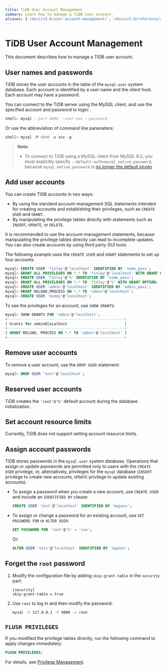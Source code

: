 ```yaml
---
title: TiDB User Account Management
summary: Learn how to manage a TiDB user account.
aliases: ['/docs/v3.0/user-account-management/','/docs/v3.0/reference/security/user-account-management/','/docs/sql/user-account-management/']
---
```


# TiDB User Account Management

This document describes how to manage a TiDB user account.

## User names and passwords

TiDB stores the user accounts in the table of the `mysql.user` system database. Each account is identified by a user name and the client host. Each account may have a password.

You can connect to the TiDB server using the MySQL client, and use the specified account and password to login:

```sql
shell> mysql --port 4000 --user xxx --password
```

Or use the abbreviation of command line parameters:

```sql
shell> mysql -P 4000 -u xxx -p
```

> **Note:**
>
> + To connect to TiDB using a MySQL client from MySQL 8.0, you must explicitly specify `--default-auth=mysql_native_password`, because `mysql_native_password` is [no longer the default plugin](https://dev.mysql.com/doc/refman/8.0/en/upgrading-from-previous-series.html#upgrade-caching-sha2-password).

## Add user accounts

You can create TiDB accounts in two ways:

- By using the standard account-management SQL statements intended for creating accounts and establishing their privileges, such as `CREATE USER` and `GRANT`.
- By manipulating the privilege tables directly with statements such as `INSERT`, `UPDATE`, or `DELETE`.

It is recommended to use the account-management statements, because manipulating the privilege tables directly can lead to incomplete updates. You can also create accounts by using third party GUI tools.

The following example uses the `CREATE USER` and `GRANT` statements to set up four accounts:

```sql
mysql> CREATE USER 'finley'@'localhost' IDENTIFIED BY 'some_pass';
mysql> GRANT ALL PRIVILEGES ON *.* TO 'finley'@'localhost' WITH GRANT OPTION;
mysql> CREATE USER 'finley'@'%' IDENTIFIED BY 'some_pass';
mysql> GRANT ALL PRIVILEGES ON *.* TO 'finley'@'%' WITH GRANT OPTION;
mysql> CREATE USER 'admin'@'localhost' IDENTIFIED BY 'admin_pass';
mysql> GRANT RELOAD,PROCESS ON *.* TO 'admin'@'localhost';
mysql> CREATE USER 'dummy'@'localhost';
```

To see the privileges for an account, use `SHOW GRANTS`:

```sql
mysql> SHOW GRANTS FOR 'admin'@'localhost';
+-----------------------------------------------------+
| Grants for admin@localhost                          |
+-----------------------------------------------------+
| GRANT RELOAD, PROCESS ON *.* TO 'admin'@'localhost' |
+-----------------------------------------------------+
```

## Remove user accounts

To remove a user account, use the `DROP USER` statement:

```sql
mysql> DROP USER 'test'@'localhost';
```

## Reserved user accounts

TiDB creates the `'root'@'%'` default account during the database initialization.

## Set account resource limits

Currently, TiDB does not support setting account resource limits.

## Assign account passwords

TiDB stores passwords in the `mysql.user` system database. Operations that assign or update passwords are permitted only to users with the `CREATE USER` privilege, or, alternatively, privileges for the `mysql` database (`INSERT` privilege to create new accounts, `UPDATE` privilege to update existing accounts).

- To assign a password when you create a new account, use `CREATE USER` and include an `IDENTIFIED BY` clause:

    ```sql
    CREATE USER 'test'@'localhost' IDENTIFIED BY 'mypass';
    ```

- To assign or change a password for an existing account, use `SET PASSWORD FOR` or `ALTER USER`:

    ```sql
    SET PASSWORD FOR 'root'@'%' = 'xxx';
    ```

    Or:

    ```sql
    ALTER USER 'test'@'localhost' IDENTIFIED BY 'mypass';
    ```

## Forget the `root` password

1. Modify the configuration file by adding `skip-grant-table` in the `security` part:

    ```
    [security]
    skip-grant-table = true
    ```

2. Use `root` to log in and then modify the password:

    ```bash
    mysql -h 127.0.0.1 -P 4000 -u root
    ```

## `FLUSH PRIVILEGES`

If you modified the privilege tables directly, run the following command to apply changes immediately:

```sql
FLUSH PRIVILEGES;
```

For details, see [Privilege Management](/privilege-management.md).

